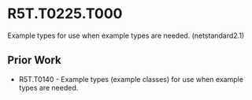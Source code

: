 # R5T.T0225.T000
Example types for use when example types are needed. (netstandard2.1)


## Prior Work

* R5T.T0140 - Example types (example classes) for use when example types are needed.
